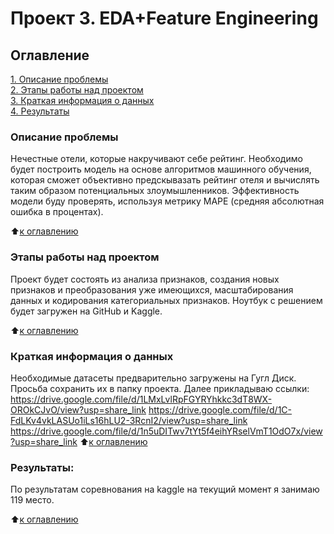 # Проект 3. EDA+Feature Engineering

## Оглавление  
[1. Описание проблемы](.README.md#Описание-проблемы)  
[2. Этапы работы над проектом](.README.md#Этапы-работы-над-проектом)  
[3. Краткая информация о данных](.README.md#Краткая-информация-о-данных)  
[4. Результаты](.README.md#Результаты)    

### Описание проблемы   
Нечестные отели, которые накручивают себе рейтинг. 
Необходимо будет построить модель на основе алгоритмов машинного обучения, которая сможет объективно предскывазать рейтинг отеля и вычислять таким образом потенциальных злоумышленников.
Эффективность модели буду проверять, используя метрику МАРЕ (средняя абсолютная ошибка в процентах).

:arrow_up:[к оглавлению](.README.md#Оглавление)

### Этапы работы над проектом
Проект будет состоять из анализа признаков, создания новых признаков и преобразования уже имеющихся, масштабирования данных и кодирования категориальных признаков.
Ноутбук с решением будет загружен на GitHub и Kaggle.

:arrow_up:[к оглавлению](.README.md#Оглавление)

### Краткая информация о данных
Необходимые датасеты предварительно загружены на Гугл Диск.
Просьба сохранить их в папку проекта. Далее прикладываю ссылки:
https://drive.google.com/file/d/1LMxLvlRpFGYRYhkkc3dT8WX-OROkCJvO/view?usp=share_link
https://drive.google.com/file/d/1C-FdLKv4vkLASUo1iLs16hLU2-3RcnI2/view?usp=share_link
https://drive.google.com/file/d/1n5uDITwv7tYt5f4eihYRselVmT1OdO7x/view?usp=share_link
:arrow_up:[к оглавлению](.README.md#Оглавление)


### Результаты:  
По результатам соревнования на kaggle на текущий момент я занимаю 119 место.

:arrow_up:[к оглавлению](.README.md#Оглавление)